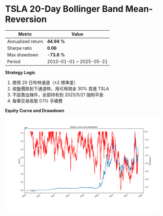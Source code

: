 # TSLA 20-Day Bollinger Band Mean-Reversion

| Metric             | Value       |
|--------------------|------------|
| Annualized return  | **44.94 %** |
| Sharpe ratio       | **0.06**   |
| Max drawdown       | **-73.6 %**  |
| Period             | 2010-01-01 ~ 2025-05-21 |

**Strategy Logic**

1. 使用 20 日布林通道（±2 標準差）
2. 收盤價跌到下通道時，用可用現金 30% 買進 TSLA
3. 不設賣出條件，全部持有到 2025/5/21 強制平倉
4. 每筆交易收取 0.1% 手續費

**Equity Curve and Drawdown**

![TSLA equity](tsla_equity_dd.png)
